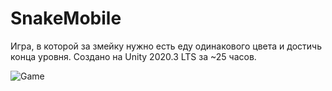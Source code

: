 # SnakeMobile
Игра, в которой за змейку нужно есть еду одинакового цвета и достичь конца уровня.
Создано на Unity 2020.3 LTS за ~25 часов.

![Game](https://user-images.githubusercontent.com/16105297/139470344-f46e8ab6-f088-4f47-b290-5c36ff7bc0fc.gif)

